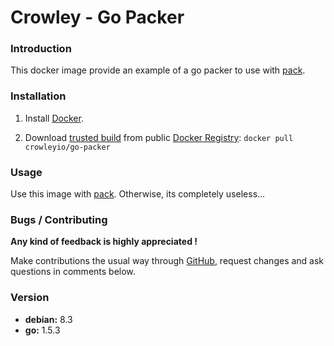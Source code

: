 # Crowley - Go Packer

### Introduction

This docker image provide an example of a go packer to use with [pack](https://github.com/crowley-io/pack/).

### Installation

1. Install [Docker](https://www.docker.io/).

2. Download [trusted build](https://hub.docker.com/r/crowleyio/go-packer/) from public [Docker Registry](https://hub.docker.com/): `docker pull crowleyio/go-packer`

### Usage

Use this image with [pack](https://github.com/crowley-io/pack/). Otherwise, its completely useless...

### Bugs / Contributing

**Any kind of feedback is highly appreciated !**

Make contributions the usual way through [GitHub](https://github.com/crowley-io/docker), request changes and ask questions in comments below.

### Version

* **debian:** 8.3
* **go:** 1.5.3
